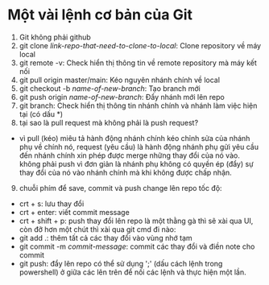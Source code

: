 # Một vài lệnh cơ bản của Git

1. Git không phải github
2. git clone *link-repo-that-need-to-clone-to-local*: Clone repository về máy local
3. git remote -v: Check hiển thị thông tin về remote repository mà máy kết nối
4. git pull origin master/main: Kéo nguyên nhánh chính về local
5. git checkout -b *name-of-new-branch*: Tạo branch mới
6. git push origin *name-of-new-branch*: Đẩy nhánh mới lên repo
7. git branch: Check hiển thị thông tin nhánh chính và nhánh làm việc hiện tại (có dấu *)
8. tại sao là pull request mà không phải là push request?  
- vì pull (kéo) miêu tả hành động nhánh chính kéo chỉnh sửa của nhánh phụ về chính nó, request (yêu cầu) là hành động nhánh phụ gửi yêu cầu đến nhánh chính xin phép được merge những thay đổi của nó vào. không phải push vì đơn giản là nhánh phụ không có quyền ép (đẩy) sự thay đổi của nó vào nhánh chính mà khi không được chấp nhận.
9. chuỗi phím để save, commit và push change lên repo tốc độ:
- crt + s: lưu thay đổi
- crt + enter: viết commit message
- crt + shift + p: push thay đổi lên repo
là một thằng gà thì sẽ xài qua UI, còn đỡ hơn một chút thì xài qua git cmd đi nào:
- git add .: thêm tất cả các thay đổi vào vùng nhớ tạm
- git commit -m *commit-message*: commit các thay đổi và điền note cho commit
- git push: đẩy lên repo
có thể sử dụng ';' (dấu cách lệnh trong powershell) ở giữa các lên trên để nối các lệnh và thực hiện một lần.
